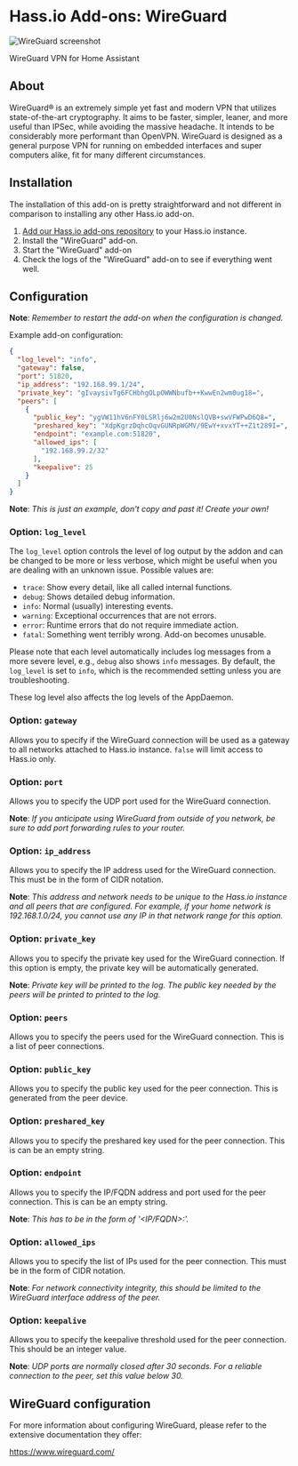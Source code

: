 # Hass.io Add-ons: WireGuard

![WireGuard screenshot][screenshot]

WireGuard VPN for Home Assistant

## About

WireGuard® is an extremely simple yet fast and modern VPN that utilizes 
state-of-the-art cryptography. It aims to be faster, simpler, leaner, and 
more useful than IPSec, while avoiding the massive headache. It intends to 
be considerably more performant than OpenVPN. WireGuard is designed as a 
general purpose VPN for running on embedded interfaces and super computers 
alike, fit for many different circumstances.

## Installation

The installation of this add-on is pretty straightforward and not different in
comparison to installing any other Hass.io add-on.

1. [Add our Hass.io add-ons repository][repository] to your Hass.io instance.
1. Install the "WireGuard" add-on.
1. Start the "WireGuard" add-on
1. Check the logs of the "WireGuard" add-on to see if everything went well.

## Configuration

**Note**: _Remember to restart the add-on when the configuration is changed._

Example add-on configuration:

```json
{
  "log_level": "info",
  "gateway": false,
  "port": 51820,
  "ip_address": "192.168.99.1/24",
  "private_key": "gIvaysivTg6FCHbhgOLpOWWNbufb++KwwEn2wm0ug18=",
  "peers": [
    {
      "public_key": "ygVW11hV6nFY0LSRlj6w2m2U0NslQVB+swVFWPwD6Q8=",
      "preshared_key": "XdpKgrzDqhcOqvGUNRpWGMV/9EwY+xvxYT++Z1t289I=",
      "endpoint": "example.com:51820",
      "allowed_ips": [
        "192.168.99.2/32"
      ],
      "keepalive": 25
    }
  ]
}
```

**Note**: _This is just an example, don't copy and past it! Create your own!_

### Option: `log_level`

The `log_level` option controls the level of log output by the addon and can
be changed to be more or less verbose, which might be useful when you are
dealing with an unknown issue. Possible values are:

- `trace`: Show every detail, like all called internal functions.
- `debug`: Shows detailed debug information.
- `info`: Normal (usually) interesting events.
- `warning`: Exceptional occurrences that are not errors.
- `error`:  Runtime errors that do not require immediate action.
- `fatal`: Something went terribly wrong. Add-on becomes unusable.

Please note that each level automatically includes log messages from a
more severe level, e.g., `debug` also shows `info` messages. By default,
the `log_level` is set to `info`, which is the recommended setting unless
you are troubleshooting.

These log level also affects the log levels of the AppDaemon.

### Option: `gateway`

Allows you to specify if the WireGuard connection will be used as a gateway to
all networks attached to Hass.io instance. `false` will limit access to Hass.io
only.

### Option: `port`

Allows you to specify the UDP port used for the WireGuard connection.

**Note**: _If you anticipate using WireGuard from outside of you network, be
sure to add port forwarding rules to your router._

### Option: `ip_address`

Allows you to specify the IP address used for the WireGuard connection. This
must be in the form of CIDR notation.

**Note**: _This address and network needs to be unique to the Hass.io instance
and all peers that are configured. For example, if your home network is
192.168.1.0/24, you cannot use any IP in that network range for this option._

### Option: `private_key`

Allows you to specify the private key used for the WireGuard connection. If
this option is empty, the private key will be automatically generated.

**Note**: _Private key will be printed to the log. The public key needed by the
peers will be printed to printed to the log._

### Option: `peers`

Allows you to specify the peers used for the WireGuard connection. This is a
list of peer connections.

### Option: `public_key`

Allows you to specify the public key used for the peer connection. This is
generated from the peer device.

### Option: `preshared_key`

Allows you to specify the preshared key used for the peer connection. This is
can be an empty string.

### Option: `endpoint`

Allows you to specify the IP/FQDN address and port used for the peer
connection. This is can be an empty string.

**Note**: _This has to be in the form of '<IP/FQDN>:<PORT>'._

### Option: `allowed_ips`

Allows you to specify the list of IPs used for the peer connection. This must
be in the form of CIDR notation.

**Note**: _For network connectivity integrity, this should be limited to the
WireGuard interface address of the peer._

### Option: `keepalive`

Allows you to specify the keepalive threshold used for the peer connection.
This should be an integer value.

**Note**: _UDP ports are normally closed after 30 seconds. For a reliable
connection to the peer, set this value below 30._


## WireGuard configuration

For more information about configuring WireGuard, please refer to the
extensive documentation they offer:

<https://www.wireguard.com/>

[repository]: https://github.com/whiskerz007/addon-wireguard
[screenshot]: https://github.com/whiskerz007/addon-wireguard/raw/master/images/screenshot.png
